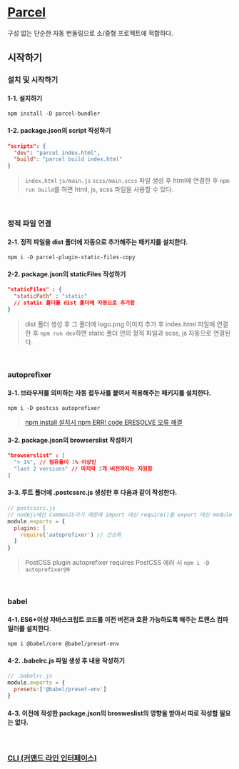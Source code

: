 # [Parcel](https://ko.parceljs.org/)
구성 없는 단순한 자동 번들링으로 소/중형 프로젝트에 적합하다.


## 시작하기

### 설치 및 시작하기

#### 1-1. 설치하기
`npm install -D parcel-bundler`

#### 1-2. package.json의 script 작성하기
```json
"scripts": {
  "dev": "parcel index.html",
  "build": "parcel build index.html"
}
```

> `index.html` `js/main.js` `scss/main.scss` 파일 생성 후 html에 연결한 후 `npm run build`를 하면 html, js, scss 파일을 사용할 수 있다.

<br/>

### 정적 파일 연결
#### 2-1. 정적 파일을 dist 폴더에 자동으로 추가해주는 패키지를 설치한다.
`npm i -D parcel-plugin-static-files-copy`

#### 2-2. package.json의 staticFiles 작성하기
```json
"staticFiles" : {
  "staticPath" : "static" 
  // static 폴더를 dist 폴더에 자동으로 추가함
}
```


> dist 폴더 생성 후 그 폴더에 logo.png 이미지 추가 후 index.html 파일에 연결한 후 `npm run dev`하면 static 폴더 안의 정적 파일과 scss, js 자동으로 연결된다.


<br/>

### autoprefixer
#### 3-1. 브라우저를 의미하는 자동 접두사를 붙여서 적용해주는 패키지를 설치한다.

`npm i -D postcss autoprefixer`
> [npm install 설치시 npm ERR! code ERESOLVE 오류 해결](https://iancoding.tistory.com/154)

#### 3-2. package.json의 browserslist 작성하기
```json
"browserslist" : [
  "> 1%", // 점유율이 1% 이상인 
  "last 2 versions" // 마지막 2개 버전까지는 지원함
]
```

#### 3-3. 루트 폴더에 .postcssrc.js 생성한 후 다음과 같이 작성한다.

```js
// postcssrc.js 
// nodejs에선 CommonJS이기 때문에 import 대신 require()을 export 대신 module.exports을 사용해야 한다.
module.exports = {
  plugins: [
    require('autoprefixer') // 간소화
  ]
}
```

> PostCSS plugin autoprefixer requires PostCSS 에러 시 `npm i -D autoprefixer@9`

<br/>


### babel
#### 4-1. ES6+이상 자바스크립트 코드를 이전 버전과 호환 가능하도록 해주는 트랜스 컴파일러를 설치한다.

`npm i @babel/core @babel/preset-env`

#### 4-2. .babelrc.js 파일 생성 후 내용 작성하기

```js
// .babelrc.js
module.exports = {
  presets:['@babel/preset-env']
}
```

#### 4-3. 이전에 작성한 package.json의 brosweslist의 영향을 받아서 따로 작성할 필요는 없다.


<br/>

### [CLI (커맨드 라인 인터페이스)](https://ko.parceljs.org/cli.html)
